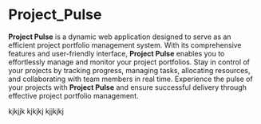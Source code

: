 # Project_Pulse
**Project Pulse** is a dynamic web application designed to serve as an efficient project portfolio management system. With its comprehensive features and user-friendly interface, **Project Pulse** enables you to effortlessly manage and monitor your project portfolios. Stay in control of your projects by tracking progress, managing tasks, allocating resources, and collaborating with team members in real time. Experience the pulse of your projects with **Project Pulse** and ensure successful delivery through effective project portfolio management.


kjkjjk
kjkjkj
kjjkjkj

